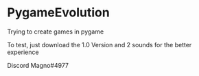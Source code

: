 # PygameEvolution
Trying to create games in pygame

To test, just download the 1.0 Version and 2 sounds for the better experience

Discord Magno#4977